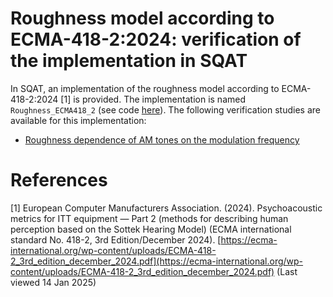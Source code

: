 # Roughness model according to ECMA-418-2:2024: verification of the implementation in SQAT

In SQAT, an implementation of the roughness model according to ECMA-418-2:2024 [1] is provided. The implementation is named `Roughness_ECMA418_2` (see code [here](../../psychoacoustic_metrics/Roughness_ECMA418_2/Roughness_ECMA418_2.m)). The following verification studies are available for this implementation:

- [Roughness dependence of AM tones on the modulation frequency](1_AM_modulation_freq)

# References
[1] European Computer Manufacturers Association. (2024). Psychoacoustic metrics for ITT equipment — Part 2 (methods for describing human perception based on the Sottek Hearing Model) (ECMA international standard No. 418-2, 3rd Edition/December 2024). [https://ecma-international.org/wp-content/uploads/ECMA-418-2_3rd_edition_december_2024.pdf](https://ecma-international.org/wp-content/uploads/ECMA-418-2_3rd_edition_december_2024.pdf) (Last viewed 14 Jan 2025)
 
